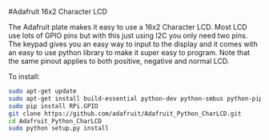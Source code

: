 <!--
 ---
 name: Adafruit 16x2 Character LCD
 class: board
 type: Display
 formfactor: Custom
 manufacturer: Adafruit
 description: 16x2 Character LCD and Keypad
 url: https://learn.adafruit.com/adafruit-16x2-character-lcd-plus-keypad-for-raspberry-pi
 buy: https://www.adafruit.com/products/1109
 image: lcd.png
 pincount: 26
 eeprom: yes
 power:
   ‘2’:
     
 ground:
     ‘6’:
 pin:
   ’3’:
     mode:SDA
   ’5’:
     mode:SCL
    
   
 -->
#Adafruit 16x2 Character LCD

The Adafruit plate makes it easy to use a 16x2 Character LCD. Most LCD use lots of GPIO pins but with this just using I2C you only need two pins. The keypad gives you an easy way to input to the display and it comes with an easy to use python library to make it super easy to program. Note that the same pinout applies to both positive, negative and normal LCD. 

To install:
```bash
sudo apt-get update
sudo apt-get install build-essential python-dev python-smbus python-pip git
sudo pip install RPi.GPIO
git clone https://github.com/adafruit/Adafruit_Python_CharLCD.git
cd Adafruit_Python_CharLCD
sudo python setup.py install
```
 
 

 
